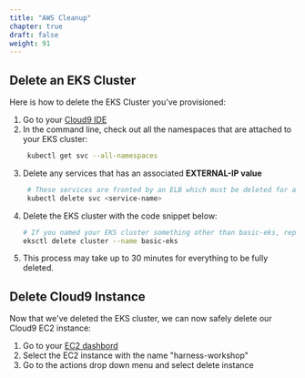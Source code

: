 ```yaml
---
title: "AWS Cleanup"
chapter: true
draft: false
weight: 91
---
```


## Delete an EKS Cluster
Here is how to delete the EKS Cluster you've provisioned:

1. Go to your [Cloud9 IDE](https://us-east-1.console.aws.amazon.com/cloud9/home?region=us-east-1)
1. In the command line, check out all the namespaces that are attached to your EKS cluster:
   ```sh
    kubectl get svc --all-namespaces
   ```
1. Delete any services that has an associated **EXTERNAL-IP value**
   ```sh
    # These services are fronted by an ELB which must be deleted for associated resources to be released properly
    kubectl delete svc <service-name>
   ```
1. Delete the EKS cluster with the code snippet below:
    ```sh
    # If you named your EKS cluster something other than basic-eks, replace the basic-eks below with the name used
    eksctl delete cluster --name basic-eks
    ```
1. This process may take up to 30 minutes for everything to be fully deleted.

## Delete Cloud9 Instance
Now that we've deleted the EKS cluster, we can now safely delete our Cloud9 EC2 instance:

1. Go to your [EC2 dashbord](https://console.aws.amazon.com/ec2/v2/home?region=us-east-1#Instances:) 
1. Select the EC2 instance with the name "harness-workshop"
1. Go to the actions drop down menu and select delete instance